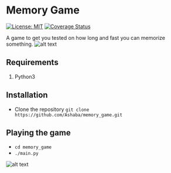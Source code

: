 # Memory Game

[![License: MIT](https://img.shields.io/badge/License-MIT-yellow.svg)](https://opensource.org/licenses/MIT)
[![Coverage Status](https://coveralls.io/repos/github/Ashaba/memory_game/badge.svg?branch=master)](https://coveralls.io/github/Ashaba/memory_game?branch=master)

A game to get you tested on how long and fast you can memorize something.
![alt text](https://user-images.githubusercontent.com/15690240/34035053-c9a9f1e8-e191-11e7-9a69-07983297e8d6.png)

## Requirements
1. Python3

## Installation
- Clone the repository ```git clone https://github.com/Ashaba/memory_game.git```

## Playing the game
- ```cd memory_game```
- ```./main.py```

![alt text](https://user-images.githubusercontent.com/15690240/34037487-f98da064-e199-11e7-8e96-553710ed844c.png)

